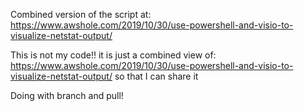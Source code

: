 Combined version of the script at: https://www.awshole.com/2019/10/30/use-powershell-and-visio-to-visualize-netstat-output/

This is not my code!! it is just a combined view of: https://www.awshole.com/2019/10/30/use-powershell-and-visio-to-visualize-netstat-output/  so that I can share it


Doing with branch and pull!
